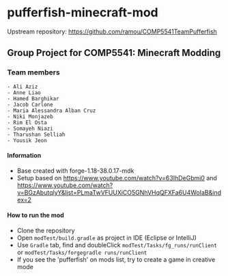 
# pufferfish-minecraft-mod

Upstream repository: https://github.com/ramou/COMP5541TeamPufferfish

<h2>Group Project for COMP5541:
Minecraft Modding
</h2>

<h3>
Team members
</h3>

    - Ali Aziz
    - Anne Liao   
    - Hamed Barghikar   
    - Jacob Carlone   
    - Maria Alessandra Alban Cruz
    - Niki Monjazeb
    - Rim El Osta
    - Somayeh Niazi
    - Tharushan Selliah
    - Yousik Jeon

<h4> Information </h4>

- Base created with forge-1.18-38.0.17-mdk
- Setup based on https://www.youtube.com/watch?v=63IhDeGbmi0   and
  https://www.youtube.com/watch?v=BGzAbutqlyY&list=PLmaTwVFUUXiCO5GNhVHqQFXFa6U4WoIaB&index=2

<h4> How to run the mod </h4>

- Clone the repository   
- Open `modTest/build.gradle` as project in IDE (Eclipse or IntelliJ)    
- Use `Gradle` tab, find and doubleClick `modTest/Tasks/fg_runs/runClient` or `modTest/Tasks/forgegradle runs/runClient`   
- If you see the 'pufferfish' on mods list, try to create a game in creative mode
